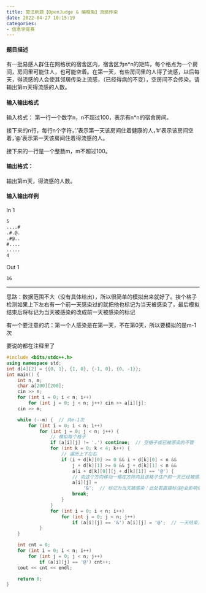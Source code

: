 ```yaml
---
title: 算法刷题【OpenJudge & 编程兔】流感传染
date: 2022-04-27 10:15:19
categories:
- 信息学竞赛
---
```


#### 题目描述
有一批易感人群住在网格状的宿舍区内，宿舍区为n*n的矩阵，每个格点为一个房间，房间里可能住人，也可能空着。在第一天，有些房间里的人得了流感，以后每天，得流感的人会使其邻居传染上流感，（已经得病的不变），空房间不会传染。请输出第m天得流感的人数。

#### 输入输出格式
输入格式：
第一行一个数字n，n不超过100，表示有n*n的宿舍房间。

接下来的n行，每行n个字符，’.’表示第一天该房间住着健康的人，’#’表示该房间空着，’@’表示第一天该房间住着得流感的人。

接下来的一行是一个整数m，m不超过100。

#### 输出格式：
输出第m天，得流感的人数。

#### 输入输出样例
In 1
```txt
5
....#
.#.@.
.#@..
#....
.....
4
```

Out 1
```txt
16
```

---

思路：数据范围不大（没有具体给出），所以很简单的模拟出来就好了。挨个格子检测如果上下左右有一个前一天感染过的就把他也标记为当天被感染了，最后模拟结束后将标记为当天被感染的改成前一天被感染的标记

有一个要注意的坑：第一个人感染是在第一天，不在第0天，所以要模拟的是m-1次

要说的都在注释里了

```cpp
#include <bits/stdc++.h>
using namespace std;
int d[4][2] = {{0, 1}, {1, 0}, {-1, 0}, {0, -1}};
int main() {
    int n, m;
    char a[200][200];
    cin >> n;
    for (int i = 0; i < n; i++)
        for (int j = 0; j < n; j++) cin >> a[i][j];
    cin >> m;

    while (--m) {  // 共m-1次
        for (int i = 0; i < n; i++)
            for (int j = 0; j < n; j++) {
                // 模拟每个格子
                if (a[i][j] != '.') continue;  // 空格子或已被感染的不管
                for (int k = 0; k < 4; k++) {
                    // 遍历上下左右
                    if (i + d[k][0] >= 0 && i + d[k][0] < n &&
                        j + d[k][1] >= 0 && j + d[k][1] < n &&
                        a[i + d[k][0]][j + d[k][1]] == '@') {
                        // 向这个方向移动一格在方阵内且该格子住户前一天已经被感染
                        a[i][j] =
                            '&';  // 标记为当天被感染：此处若直接标注@会影响他右边或下边的各自判断其上下左右是否有前一天就被感染的
                        break;
                    }
                }
                for (int i = 0; i < n; i++)
                    for (int j = 0; j < n; j++)
                        if (a[i][j] == '&') a[i][j] = '@';  // 一天结束，当天感染的变成前一天感染的
            }
    }

    int cnt = 0;
    for (int i = 0; i < n; i++)
        for (int j = 0; j < n; j++)
            if (a[i][j] == '@') cnt++;
    cout << cnt << endl;

    return 0;
}
```

